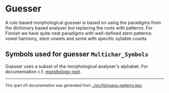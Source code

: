 
# Guesser
A rule-based morphological guesser is based on using the paradigms from the
dictionary based analyser but replacing the roots with patterns. For Finnish
we have quite neat paradigms with well-defined stem patterns: vowel harmony,
stem vowels and some with specific syllable counts

## Symbols used for guesser `Multichar_Symbols`
Guesser uses a subset of the morphological analyser's alphabet. For
documentation c.f. [morphology root](root-fst-src.html).




* * *
<small>This (part of) documentation was generated from [../src/fst/guess-patterns.lexc](http://github.com/giellalt/lang-fin/blob/main/../src/fst/guess-patterns.lexc)</small>